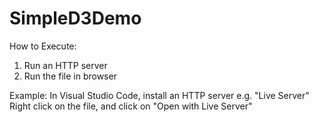 # SimpleD3Demo

How to Execute:

1. Run an HTTP server
2. Run the file in browser

Example:
In Visual Studio Code, install an HTTP server e.g. "Live Server"
Right click on the file, and click on "Open with Live Server"
